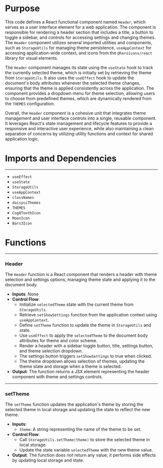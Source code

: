 # Purpose
This code defines a React functional component named `Header`, which serves as a user interface element for a web application. The component is responsible for rendering a header section that includes a title, a button to toggle a sidebar, and controls for accessing settings and changing themes. The `Header` component utilizes several imported utilities and components, such as `StorageUtils` for managing theme persistence, `useAppContext` for accessing application-wide context, and icons from the `@heroicons/react` library for visual elements.

The `Header` component manages its state using the `useState` hook to track the currently selected theme, which is initially set by retrieving the theme from `StorageUtils`. It also uses the `useEffect` hook to update the document's body attributes whenever the selected theme changes, ensuring that the theme is applied consistently across the application. The component provides a dropdown menu for theme selection, allowing users to choose from predefined themes, which are dynamically rendered from the `THEMES` configuration.

Overall, the `Header` component is a cohesive unit that integrates theme management and user interface controls into a single, reusable component. It leverages React's state management and lifecycle features to provide a responsive and interactive user experience, while also maintaining a clean separation of concerns by utilizing utility functions and context for shared application logic.
# Imports and Dependencies

---
- `useEffect`
- `useState`
- `StorageUtils`
- `useAppContext`
- `classNames`
- `daisyuiThemes`
- `THEMES`
- `Cog8ToothIcon`
- `MoonIcon`
- `Bars3Icon`


# Functions

---
### Header
The `Header` function is a React component that renders a header with theme selection and settings options, managing theme state and applying it to the document body.
- **Inputs**: None
- **Control Flow**:
    - Initialize `selectedTheme` state with the current theme from `StorageUtils`.
    - Retrieve `setShowSettings` function from the application context using `useAppContext`.
    - Define `setTheme` function to update the theme in `StorageUtils` and state.
    - Use `useEffect` to apply the `selectedTheme` to the document body attributes for theme and color scheme.
    - Render a header with a sidebar toggle button, title, settings button, and theme selection dropdown.
    - The settings button triggers `setShowSettings` to true when clicked.
    - The theme dropdown allows selection of themes, updating the theme state and storage when a theme is selected.
- **Output**: The function returns a JSX element representing the header component with theme and settings controls.


---
### setTheme
The `setTheme` function updates the application's theme by storing the selected theme in local storage and updating the state to reflect the new theme.
- **Inputs**:
    - `theme`: A string representing the name of the theme to be set.
- **Control Flow**:
    - Call `StorageUtils.setTheme(theme)` to store the selected theme in local storage.
    - Update the state variable `selectedTheme` with the new theme value.
- **Output**: The function does not return any value; it performs side effects by updating local storage and state.


